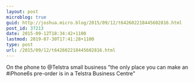 ```yaml
---
layout: post
microblog: true
guid: http://joshua.micro.blog/2015/09/12/t642602218445602816.html
post_id: 37213
date: 2015-09-12T18:34:42+1100
lastmod: 2019-07-30T17:41:28+1100
type: post
url: /2015/09/12/t642602218445602816.html
---
```

On the phone to @Telstra small business "the only place you can make an #iPhone6s pre-order is in a Telstra Business Centre"
